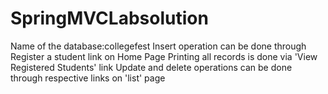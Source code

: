 # SpringMVCLabsolution
Name of the database:collegefest
Insert operation can be done through Register a student link on Home Page
Printing all records is done via 'View Registered Students' link
Update and delete operations can be done through respective links on 'list' page

